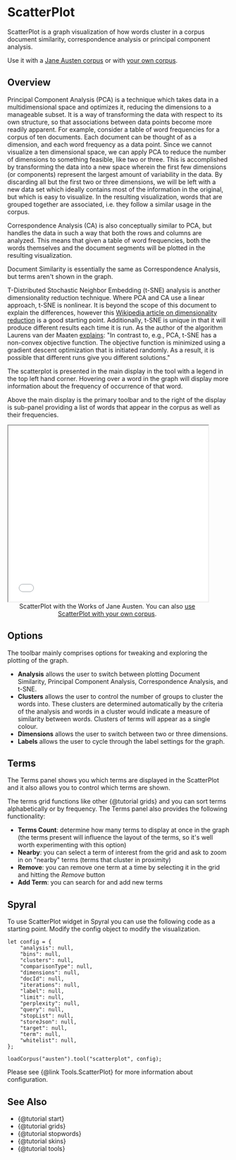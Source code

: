 # ScatterPlot

ScatterPlot is a graph visualization of how words cluster in a corpus document similarity, correspondence analysis or principal component analysis.

Use it with a [Jane Austen corpus](../?view=ScatterPlot&corpus=austen) or with [your own corpus](../?view=ScatterPlot).

## Overview

Principal Component Analysis (PCA) is a technique which takes data in a multidimensional space and optimizes it, 
reducing the dimensions to a manageable subset. It is a way of transforming the data with respect to its own structure, 
so that associations between data points become more readily apparent. For example, consider a table of word frequencies 
for a corpus of ten documents. Each document can be thought of as a dimension, and each word frequency as a data point. 
Since we cannot visualize a ten dimensional space, we can apply PCA to reduce the number of dimensions to something 
feasible, like two or three. This is accomplished by transforming the data into a new space wherein the first few 
dimensions (or components) represent the largest amount of variability in the data. By discarding all but the first 
two or three dimensions, we will be left with a new data set which ideally contains most of the information in the 
original, but which is easy to visualize. In the resulting visualization, words that are grouped together are 
associated, i.e. they follow a similar usage in the corpus.

Correspondence Analysis (CA) is also conceptually similar to PCA, but handles the data in such a way that both the rows and 
columns are analyzed. This means that given a table of word frequencies, both the words themselves and the document 
segments will be plotted in the resulting visualization.

Document Similarity is essentially the same as Correspondence Analysis, but terms aren't shown in the graph.

T-Distributed Stochastic Neighbor Embedding (t-SNE) analysis is another dimensionality reduction technique. Where PCA and CA use a linear approach, t-SNE is nonlinear. It is beyond the scope of this document to explain the differences, however this [Wikipedia article on dimensionality reduction](https://en.wikipedia.org/wiki/Dimensionality_reduction) is a good starting point. Additionally, t-SNE is unique in that it will produce different results each time it is run. As the author of the algorithm Laurens van der Maaten [explains](https://lvdmaaten.github.io/tsne/): "In contrast to, e.g., PCA, t-SNE has a non-convex objective function. The objective function is minimized using a gradient descent optimization that is initiated randomly. As a result, it is possible that different runs give you different solutions."

The scatterplot is presented in the main display in the tool with a legend in the top left hand corner. Hovering over a 
word in the graph will display more information about the frequency of occurrence of that word.

Above the main display is the primary toolbar and to the right of the display is sub-panel providing a list of words 
that appear in the corpus as well as their frequencies.

<iframe src="../tool/ScatterPlot/?corpus=austen&subtitle=The+Works+of+Jane+Austen" style="width: 90%; height: 400px;"></iframe>
<div style="width: 90%; text-align: center; margin-bottom: 1em;">ScatterPlot with the Works of Jane Austen. You can also <a href="../?view=ScatterPlot" target="_blank">use ScatterPlot with your own corpus</a>.</div>

## Options

The toolbar mainly comprises options for tweaking and exploring the plotting of the graph.

* **Analysis** allows the user to switch between plotting Document Similarity, Principal Component Analysis, Correspondence Analysis, and t-SNE.
* **Clusters** allows the user to control the number of groups to cluster the words into. These clusters are determined automatically by the criteria of the analysis and words in a cluster would indicate a measure of similarity between words. Clusters of terms will appear as a single colour.
* **Dimensions** allows the user to switch between two or three dimensions.
* **Labels** allows the user to cycle through the label settings for the graph.

## Terms

The Terms panel shows you which terms are displayed in the ScatterPlot and it also allows you to control which terms 
are shown.

The terms grid functions like other {@tutorial grids} and you can sort terms alphabetically or by frequency. The Terms 
panel also provides the following functionality:

* **Terms Count**: determine how many terms to display at once in the graph (the terms present will influence the layout of the terms, so it's well worth experimenting with this option)
* **Nearby**: you can select a term of interest from the grid and ask to zoom in on "nearby" terms (terms that cluster in proximity)
* **Remove**: you can remove one term at a time by selecting it in the grid and hitting the _Remove_ button
* **Add Term**: you can search for and add new terms


## Spyral

To use ScatterPlot widget in Spyral you can use the following code as a starting point. Modify the config object to 
modify the visualization.

```
let config = {
    "analysis": null,
    "bins": null,
    "clusters": null,
    "comparisonType": null,
    "dimensions": null,
    "docId": null,
    "iterations": null,
    "label": null,
    "limit": null,
    "perplexity": null,
    "query": null,
    "stopList": null,
    "storeJson": null,
    "target": null,
    "term": null,
    "whitelist": null,
}; 

loadCorpus("austen").tool("scatterplot", config);
```

Please see {@link Tools.ScatterPlot} for more information about configuration.

## See Also

- {@tutorial start}
- {@tutorial grids}
- {@tutorial stopwords}
- {@tutorial skins}
- {@tutorial tools}
